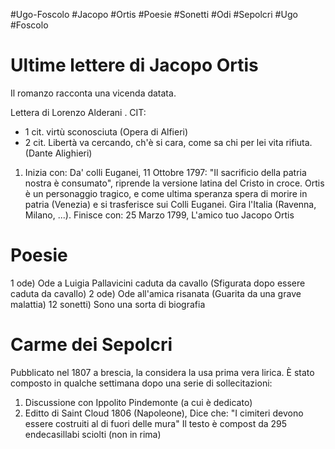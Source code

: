 #Ugo-Foscolo  #Jacopo #Ortis #Poesie #Sonetti #Odi #Sepolcri #Ugo #Foscolo 

# Ultime lettere di Jacopo Ortis
Il romanzo racconta una vicenda datata.

Lettera di Lorenzo Alderani .
CIT:
 - 1 cit. virtù sconosciuta (Opera di Alfieri)
 - 2 cit. Libertà va cercando, ch'è si cara, come sa chi per lei vita rifiuta. (Dante Alighieri)

1) Inizia con: Da' colli Euganei, 11 Ottobre 1797:
	"Il sacrificio della patria nostra è consumato", riprende la versione latina del Cristo in croce. Ortis è un personaggio tragico, e come ultima speranza spera di morire in patria (Venezia) e si trasferisce sui Colli Euganei. Gira l'Italia (Ravenna, Milano, ...).
Finisce con: 25 Marzo 1799, L'amico tuo Jacopo Ortis

# Poesie
1 ode) Ode a Luigia Pallavicini caduta da cavallo (Sfigurata dopo essere caduta da cavallo)
2 ode) Ode all'amica risanata (Guarita da una grave malattia)
12 sonetti) Sono una sorta di biografia

# Carme dei Sepolcri
Pubblicato nel 1807 a brescia, la considera la usa prima vera lirica. È stato composto in qualche settimana dopo una serie di sollecitazioni: 
1) Discussione con Ippolito Pindemonte (a cui è dedicato)
2) Editto di Saint Cloud 1806 (Napoleone), Dice che: "I cimiteri devono essere costruiti al di fuori delle mura"
Il testo è compost da 295 endecasillabi sciolti (non in rima)